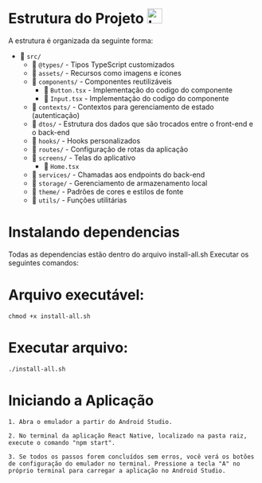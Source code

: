 # Estrutura do Projeto <img src="https://upload.wikimedia.org/wikipedia/commons/a/a7/React-icon.svg" alt="Logo do React Native" width="30" height="30">

A estrutura é organizada da seguinte forma:

- :file_folder: `src/`
  - :file_folder: `@types/`              - Tipos TypeScript customizados
  - :file_folder: `assets/`              - Recursos como imagens e ícones
  - :file_folder: `components/`          - Componentes reutilizáveis
      - :file_folder: `Button.tsx`  - Implementação do codigo do componente
      - :file_folder: `Input.tsx`  - Implementação do codigo do componente
  - :file_folder: `contexts/`            - Contextos para gerenciamento de estado (autenticação)
  - :file_folder: `dtos/`                - Estrutura dos dados que são trocados entre o front-end e o back-end
  - :file_folder: `hooks/`               - Hooks personalizados
  - :file_folder: `routes/`              - Configuração de rotas da aplicação
  - :file_folder: `screens/`             - Telas do aplicativo
      - :file_folder: `Home.tsx`
  - :file_folder: `services/`            - Chamadas aos endpoints do back-end
  - :file_folder: `storage/`             - Gerenciamento de armazenamento local
  - :file_folder: `theme/`               - Padrões de cores e estilos de fonte
  - :file_folder: `utils/`               - Funções utilitárias


# Instalando dependencias
Todas as dependencias estão dentro do arquivo install-all.sh
Executar os seguintes comandos:

# Arquivo executável:
	chmod +x install-all.sh

# Executar arquivo:
	./install-all.sh


# Iniciando a Aplicação
	1. Abra o emulador a partir do Android Studio.

	2. No terminal da aplicação React Native, localizado na pasta raiz, execute o comando "npm start".

	3. Se todos os passos forem concluídos sem erros, você verá os botões de configuração do emulador no terminal. Pressione a tecla "A" no próprio terminal para carregar a aplicação no Android Studio.
